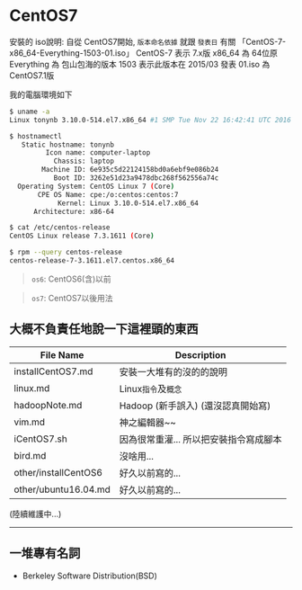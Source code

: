 # CentOS7

安裝的 iso說明: 自從 CentOS7開始, `版本命名依據` 就跟 `發表日` 有關
    「CentOS-7-x86_64-Everything-1503-01.iso」
    CentOS-7 表示 7.x版
    x86_64 為 64位原
    Everything 為 包山包海的版本
    1503 表示此版本在 2015/03 發表
    01.iso 為 CentOS7.1版

我的電腦環境如下
```sh
$ uname -a
Linux tonynb 3.10.0-514.el7.x86_64 #1 SMP Tue Nov 22 16:42:41 UTC 2016 x86_64 x86_64 x86_64 GNU/Linux

$ hostnamectl
   Static hostname: tonynb
         Icon name: computer-laptop
           Chassis: laptop
        Machine ID: 6e935c5d22124158bd0a6ebf9e086b24
           Boot ID: 3262e51d23a9478dbc268f562556a74c
  Operating System: CentOS Linux 7 (Core)
       CPE OS Name: cpe:/o:centos:centos:7
            Kernel: Linux 3.10.0-514.el7.x86_64
      Architecture: x86-64

$ cat /etc/centos-release
CentOS Linux release 7.3.1611 (Core)

$ rpm --query centos-release
centos-release-7-3.1611.el7.centos.x86_64
```


> `os6`: CentOS6(含)以前

> `os7`: CentOS7以後用法



## 大概不負責任地說一下這裡頭的東西

File Name            | Description
-------------------- | ------------------------------------------
installCentOS7.md    | 安裝一大堆有的沒的的說明
linux.md             | Linux`指令`及`概念`
hadoopNote.md        | Hadoop (新手誤入) (還沒認真開始寫)
vim.md               | 神之編輯器~~
iCentOS7.sh          | 因為很常重灌... 所以把安裝指令寫成腳本
bird.md              | 沒啥用...
other/installCentOS6 | 好久以前寫的...
other/ubuntu16.04.md | 好久以前寫的...
(陸續維護中...)



---------------------------------------------
## 一堆專有名詞
- Berkeley Software Distribution(BSD)